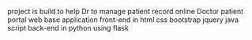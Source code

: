 project is build to help Dr to manage patient record online
Doctor patient portal web base application 
front-end in html css bootstrap jquery java script 
back-end in python using flask 
